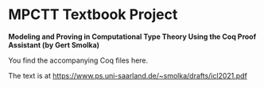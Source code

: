 # MPCTT Textbook Project
**Modeling and Proving in Computational Type Theory
Using the Coq Proof Assistant
(by Gert Smolka)**

You find the accompanying Coq files here.

The text is at https://www.ps.uni-saarland.de/~smolka/drafts/icl2021.pdf
